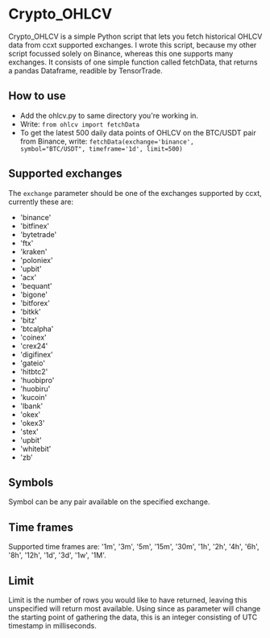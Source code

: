 # Crypto_OHLCV
Crypto_OHLCV is a simple Python script that lets you fetch historical OHLCV data from ccxt supported exchanges.
I wrote this script, because my other script focussed solely on Binance, whereas this one supports many exchanges.
It consists of one simple function called fetchData, that returns a pandas Dataframe, readible by TensorTrade.

## How to use
- Add the ohlcv.py to same directory you're working in.
- Write: `from ohlcv import fetchData`
- To get the latest 500 daily data points of OHLCV on the BTC/USDT pair from Binance, write: `fetchData(exchange='binance', symbol="BTC/USDT", timeframe='1d', limit=500)`

## Supported exchanges
The `exchange` parameter should be one of the exchanges supported by ccxt, currently these are:
- 'binance'
- 'bitfinex'
- 'bytetrade'
- 'ftx'
- 'kraken'
- 'poloniex'
- 'upbit'
- 'acx'
- 'bequant'
- 'bigone'
- 'bitforex'
- 'bitkk'
- 'bitz'
- 'btcalpha'
- 'coinex'
- 'crex24'
- 'digifinex'
- 'gateio'
- 'hitbtc2'
- 'huobipro'
- 'huobiru'
- 'kucoin'
- 'lbank'
- 'okex'
- 'okex3'
- 'stex'
- 'upbit'
- 'whitebit'
- 'zb'
## Symbols
Symbol can be any pair available on the specified exchange.

## Time frames
Supported time frames are: '1m', '3m', '5m', '15m', '30m', '1h', '2h', '4h', '6h', '8h', '12h', '1d', '3d', '1w', '1M'.

## Limit
Limit is the number of rows you would like to have returned, leaving this unspecified will return most available.
Using since as parameter will change the starting point of gathering the data, this is an integer consisting of UTC timestamp in milliseconds.
